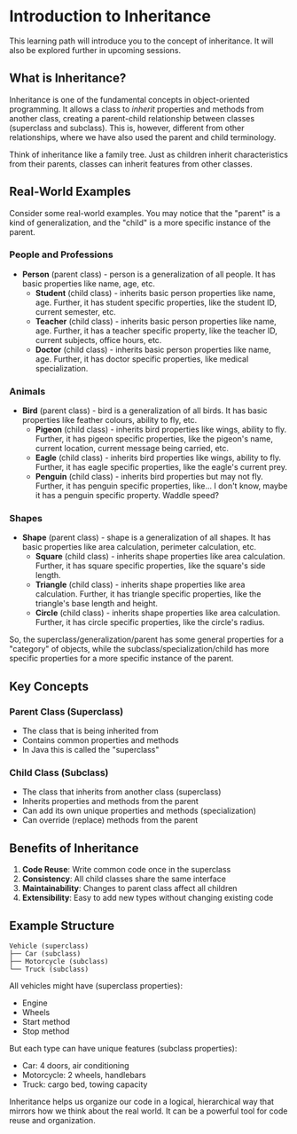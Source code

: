 # Introduction to Inheritance

This learning path will introduce you to the concept of inheritance. It will also be explored further in upcoming sessions.

## What is Inheritance?

Inheritance is one of the fundamental concepts in object-oriented programming. It allows a class to _inherit_ properties and methods from another class, creating a parent-child relationship between classes (superclass and subclass). This is, however, different from other relationships, where we have also used the parent and child terminology.

Think of inheritance like a family tree. Just as children inherit characteristics from their parents, classes can inherit features from other classes.

## Real-World Examples

Consider some real-world examples. You may notice that the "parent" is a kind of generalization, and the "child" is a more specific instance of the parent.

### People and Professions
- **Person** (parent class) - person is a generalization of all people. It has basic properties like name, age, etc.
  - **Student** (child class) - inherits basic person properties like name, age. Further, it has student specific properties, like the student ID, current semester, etc.
  - **Teacher** (child class) - inherits basic person properties like name, age. Further, it has a teacher specific property, like the teacher ID, current subjects, office hours, etc.
  - **Doctor** (child class) - inherits basic person properties like name, age. Further, it has doctor specific properties, like medical specialization.

### Animals
- **Bird** (parent class) - bird is a generalization of all birds. It has basic properties like feather colours, ability to fly, etc.
  - **Pigeon** (child class) - inherits bird properties like wings, ability to fly. Further, it has pigeon specific properties, like the pigeon's name, current location, current message being carried, etc.
  - **Eagle** (child class) - inherits bird properties like wings, ability to fly. Further, it has eagle specific properties, like the eagle's current prey.
  - **Penguin** (child class) - inherits bird properties but may not fly. Further, it has penguin specific properties, like... I don't know, maybe it has a penguin specific property. Waddle speed?

### Shapes
- **Shape** (parent class) - shape is a generalization of all shapes. It has basic properties like area calculation, perimeter calculation, etc.
  - **Square** (child class) - inherits shape properties like area calculation. Further, it has square specific properties, like the square's side length.
  - **Triangle** (child class) - inherits shape properties like area calculation. Further, it has triangle specific properties, like the triangle's base length and height.
  - **Circle** (child class) - inherits shape properties like area calculation. Further, it has circle specific properties, like the circle's radius.

So, the superclass/generalization/parent has some general properties for a "category" of objects, while the subclass/specialization/child has more specific properties for a more specific instance of the parent.

## Key Concepts

### Parent Class (Superclass)
- The class that is being inherited from
- Contains common properties and methods
- In Java this is called the "superclass"

### Child Class (Subclass)
- The class that inherits from another class (superclass)
- Inherits properties and methods from the parent
- Can add its own unique properties and methods (specialization)
- Can override (replace) methods from the parent

## Benefits of Inheritance

1. **Code Reuse**: Write common code once in the superclass
2. **Consistency**: All child classes share the same interface
3. **Maintainability**: Changes to parent class affect all children
4. **Extensibility**: Easy to add new types without changing existing code

## Example Structure

```
Vehicle (superclass)
├── Car (subclass)
├── Motorcycle (subclass)
└── Truck (subclass)
```

All vehicles might have (superclass properties):
- Engine
- Wheels
- Start method
- Stop method

But each type can have unique features (subclass properties):
- Car: 4 doors, air conditioning
- Motorcycle: 2 wheels, handlebars
- Truck: cargo bed, towing capacity

Inheritance helps us organize our code in a logical, hierarchical way that mirrors how we think about the real world. It can be a powerful tool for code reuse and organization.
